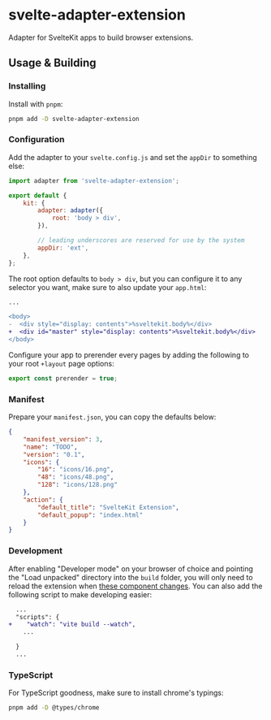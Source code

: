 # svelte-adapter-extension

Adapter for SvelteKit apps to build browser extensions.

## Usage & Building

### Installing

Install with `pnpm`:

```bash
pnpm add -D svelte-adapter-extension
```

### Configuration

Add the adapter to your `svelte.config.js` and set the `appDir` to something else:

```js
import adapter from 'svelte-adapter-extension';

export default {
	kit: {
		adapter: adapter({
			root: 'body > div',
		}),

		// leading underscores are reserved for use by the system
		appDir: 'ext',
	},
};
```

The root option defaults to `body > div`, but you can configure it to any selector you want, make sure to also update your `app.html`:

```diff
...

<body>
-  <div style="display: contents">%sveltekit.body%</div>
+  <div id="master" style="display: contents">%sveltekit.body%</div>
</body>
```

Configure your app to prerender every pages by adding the following to your root `+layout` page options:

```ts
export const prerender = true;
```

### Manifest

Prepare your `manifest.json`, you can copy the defaults below:

```json
{
	"manifest_version": 3,
	"name": "TODO",
	"version": "0.1",
	"icons": {
		"16": "icons/16.png",
		"48": "icons/48.png",
		"128": "icons/128.png"
	},
	"action": {
		"default_title": "SvelteKit Extension",
		"default_popup": "index.html"
	}
}
```

### Development

After enabling "Developer mode" on your browser of choice and pointing the "Load unpacked" directory into the `build` folder, you will only need to reload the extension when [these component changes](https://developer.chrome.com/docs/extensions/mv3/getstarted/development-basics/#reload). You can also add the following script to make developing easier:

```diff
  ...
  "scripts": {
+    "watch": "vite build --watch",
    ...

  }
  ...
```

### TypeScript

For TypeScript goodness, make sure to install chrome's typings:

```bash
pnpm add -D @types/chrome
```
